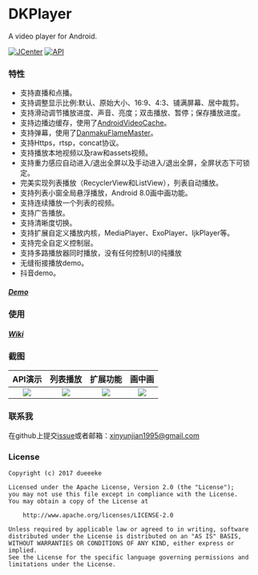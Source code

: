 # DKPlayer
A video player for Android.

[![JCenter](https://api.bintray.com/packages/dueeeke/maven/dkplayer-java/images/download.svg)](https://bintray.com/dueeeke/maven/dkplayer-java/_latestVersion)
[![API](https://img.shields.io/badge/API-16%2B-brightgreen.svg?style=flat)](https://android-arsenal.com/api?level=16)

### 特性
* 支持直播和点播。
* 支持调整显示比例:默认、原始大小、16:9、4:3、铺满屏幕、居中裁剪。
* 支持滑动调节播放进度、声音、亮度；双击播放、暂停；保存播放进度。
* 支持边播边缓存，使用了[AndroidVideoCache](https://github.com/danikula/AndroidVideoCache)。
* 支持弹幕，使用了[DanmakuFlameMaster](https://github.com/Bilibili/DanmakuFlameMaster)。
* 支持Https，rtsp，concat协议。
* 支持播放本地视频以及raw和assets视频。
* 支持重力感应自动进入/退出全屏以及手动进入/退出全屏，全屏状态下可锁定。
* 完美实现列表播放（RecyclerView和ListView），列表自动播放。
* 支持列表小窗全局悬浮播放，Android 8.0画中画功能。
* 支持连续播放一个列表的视频。
* 支持广告播放。
* 支持清晰度切换。
* 支持扩展自定义播放内核，MediaPlayer、ExoPlayer、IjkPlayer等。
* 支持完全自定义控制层。
* 支持多路播放器同时播放，没有任何控制UI的纯播放
* 无缝衔接播放demo。
* 抖音demo。

##### [Demo](https://fir.im/1r3u)

### 使用
##### [Wiki](https://github.com/dueeeke/dkplayer/wiki)

### 截图
|API演示|列表播放|扩展功能|画中画
|:---:|:---:|:---:|:---:|
![](https://github.com/dueeeke/dkplayer/blob/master/art/1.png)|![](https://github.com/dueeeke/dkplayer/blob/master/art/2.png)|![](https://github.com/dueeeke/dkplayer/blob/master/art/3.png)|![](https://github.com/dueeeke/dkplayer/blob/master/art/4.png)
   
### 联系我
在github上提交[issue](https://github.com/dueeeke/dkplayer/issues)或者邮箱：xinyunjian1995@gmail.com

### License
```
Copyright (c) 2017 dueeeke

Licensed under the Apache License, Version 2.0 (the "License");
you may not use this file except in compliance with the License.
You may obtain a copy of the License at

    http://www.apache.org/licenses/LICENSE-2.0

Unless required by applicable law or agreed to in writing, software
distributed under the License is distributed on an "AS IS" BASIS,
WITHOUT WARRANTIES OR CONDITIONS OF ANY KIND, either express or implied.
See the License for the specific language governing permissions and
limitations under the License.
```